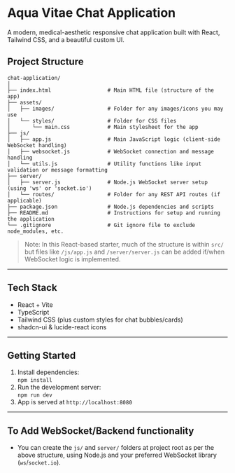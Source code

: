 
# Aqua Vitae Chat Application

A modern, medical-aesthetic responsive chat application built with React, Tailwind CSS, and a beautiful custom UI.

## Project Structure

```
chat-application/
│
├── index.html                  # Main HTML file (structure of the app)
├── assets/
│   ├── images/                 # Folder for any images/icons you may use
│   └── styles/                 # Folder for CSS files
│       └── main.css            # Main stylesheet for the app
├── js/
│   ├── app.js                  # Main JavaScript logic (client-side WebSocket handling)
│   ├── websocket.js            # WebSocket connection and message handling
│   └── utils.js                # Utility functions like input validation or message formatting
├── server/
│   ├── server.js               # Node.js WebSocket server setup (using 'ws' or 'socket.io')
│   └── routes/                 # Folder for any REST API routes (if applicable)
├── package.json                # Node.js dependencies and scripts
├── README.md                   # Instructions for setup and running the application
└── .gitignore                  # Git ignore file to exclude node_modules, etc.
```

> Note: In this React-based starter, much of the structure is within `src/` but files like `/js/app.js` and `/server/server.js` can be added if/when WebSocket logic is implemented.

---

## Tech Stack

- React + Vite
- TypeScript
- Tailwind CSS (plus custom styles for chat bubbles/cards)
- shadcn-ui & lucide-react icons

---

## Getting Started

1. Install dependencies:  
   `npm install`
2. Run the development server:  
   `npm run dev`
3. App is served at `http://localhost:8080`

---

## To Add WebSocket/Backend functionality

- You can create the `js/` and `server/` folders at project root as per the above structure, using Node.js and your preferred WebSocket library (`ws`/`socket.io`).
